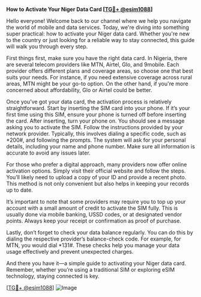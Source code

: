 **How to Activate Your Niger Data Card [[TG💪+ @esim1088](https://t.me/s/esim1088)]**

Hello everyone! Welcome back to our channel where we help you navigate the world of mobile and data services. Today, we're diving into something super practical: how to activate your Niger data card. Whether you're new to the country or just looking for a reliable way to stay connected, this guide will walk you through every step.

First things first, make sure you have the right data card. In Nigeria, there are several telecom providers like MTN, Airtel, Glo, and 9mobile. Each provider offers different plans and coverage areas, so choose one that best suits your needs. For instance, if you need extensive coverage across rural areas, MTN might be your go-to option. On the other hand, if you're more concerned about affordability, Glo or Airtel could be better.

Once you’ve got your data card, the activation process is relatively straightforward. Start by inserting the SIM card into your phone. If it’s your first time using this SIM, ensure your phone is turned off before inserting the card. After inserting, turn your phone on. You should see a message asking you to activate the SIM. Follow the instructions provided by your network provider. Typically, this involves dialing a specific code, such as *200#, and following the prompts. The system will ask for your personal details, including your name and phone number. Make sure all information is accurate to avoid any issues later.

For those who prefer a digital approach, many providers now offer online activation options. Simply visit their official website and follow the steps. You’ll likely need to upload a copy of your ID and provide a recent photo. This method is not only convenient but also helps in keeping your records up to date.

It’s important to note that some providers may require you to top up your account with a small amount of credit to activate the SIM fully. This is usually done via mobile banking, USSD codes, or at designated vendor points. Always keep your receipt or confirmation as proof of purchase.

Lastly, don’t forget to check your data balance regularly. You can do this by dialing the respective provider’s balance-check code. For example, for MTN, you would dial *131#. These checks help you manage your data usage effectively and prevent unexpected charges.

And there you have it—a simple guide to activating your Niger data card. Remember, whether you’re using a traditional SIM or exploring eSIM technology, staying connected is key. 

[[TG💪+ @esim1088](https://t.me/s/esim1088)] ![Image](https://i.postimg.cc/Y0z9fWf4/image.png)